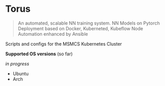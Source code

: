 # Torus

> An automated, scalable NN training system.
> NN Models on Pytorch
> Deployment based on Docker, Kuberneted, Kubeflow
> Node Automation enhanced by Ansible

Scripts and configs for the MSMCS Kubernetes Cluster

**Supported OS versions** (so far)

*in progress*
- Ubuntu
- Arch

